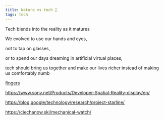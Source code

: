 ```yaml
---
title: Nature vs tech 🍃 
tags: tech
---
```


Tech blends into the reality as it matures 

We evolved to use our hands and eyes, 

not to tap on glasses,

or to spend our days dreaming in artificial virtual places,

tech should bring us together and make our lives richer instead of making us comfortably numb 

[fingers](http://worrydream.com/#!/ABriefRantOnTheFutureOfInteractionDesign)

<https://www.sony.net/Products/Developer-Spatial-Reality-display/en/>

<https://blog.google/technology/research/project-starline/>

<https://ciechanow.ski/mechanical-watch/>


